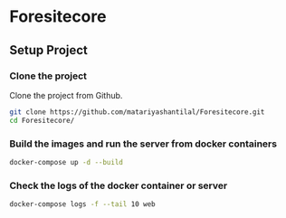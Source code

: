 # Foresitecore

## Setup Project

### Clone the project

Clone the project from Github.

```sh
git clone https://github.com/matariyashantilal/Foresitecore.git
cd Foresitecore/
```

### Build the images and run the server from docker containers

```sh
docker-compose up -d --build
```

### Check the logs of the docker container or server

```sh
docker-compose logs -f --tail 10 web
```